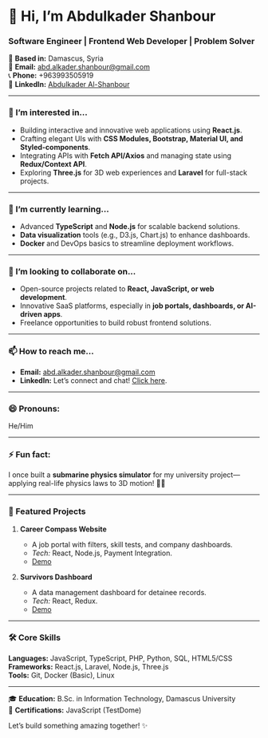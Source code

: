 # 👋 Hi, I’m Abdulkader Shanbour

### Software Engineer | Frontend Web Developer | Problem Solver

📍 **Based in:** Damascus, Syria  
📧 **Email:** abd.alkader.shanbour@gmail.com  
📞 **Phone:** +963993505919  
🔗 **LinkedIn:** [Abdulkader Al-Shanbour](https://www.linkedin.com/in/abdulkader-al-shanbour-553546263)  

---

### 👀 I’m interested in...
- Building interactive and innovative web applications using **React.js**.  
- Crafting elegant UIs with **CSS Modules, Bootstrap, Material UI, and Styled-components**.  
- Integrating APIs with **Fetch API/Axios** and managing state using **Redux/Context API**.  
- Exploring **Three.js** for 3D web experiences and **Laravel** for full-stack projects.  

---

### 🌱 I’m currently learning...
- Advanced **TypeScript** and **Node.js** for scalable backend solutions.  
- **Data visualization** tools (e.g., D3.js, Chart.js) to enhance dashboards.  
- **Docker** and DevOps basics to streamline deployment workflows.  

---

### 💞️ I’m looking to collaborate on...
- Open-source projects related to **React, JavaScript, or web development**.  
- Innovative SaaS platforms, especially in **job portals, dashboards, or AI-driven apps**.  
- Freelance opportunities to build robust frontend solutions.  

---

### 📫 How to reach me...
- **Email:** abd.alkader.shanbour@gmail.com  
- **LinkedIn:** Let’s connect and chat! [Click here](https://www.linkedin.com/in/abdulkader-al-shanbour-553546263).  

---

### 😄 Pronouns:  
He/Him  

---

### ⚡ Fun fact:  
I once built a **submarine physics simulator** for my university project—applying real-life physics laws to 3D motion! 🚢🌊  

---

### 🚀 Featured Projects  
1. **Career Compass Website**  
   - A job portal with filters, skill tests, and company dashboards.  
   - *Tech:* React, Node.js, Payment Integration.  
   - [Demo](https://drive.google.com/file/d/1DCGkzNJD5GAyi8bCkm1F88qMg9jcKKvQ/view)  

2. **Survivors Dashboard**  
   - A data management dashboard for detainee records.  
   - *Tech:* React, Redux.  
   - [Demo](https://drive.google.com/file/d/1Drw7SPaVGvYaEI04YFPR2kTqjnQrn7j1/view)  

---

### 🛠️ Core Skills  
**Languages:** JavaScript, TypeScript, PHP, Python, SQL, HTML5/CSS  
**Frameworks:** React.js, Laravel, Node.js, Three.js  
**Tools:** Git, Docker (Basic), Linux  

---

🎓 **Education:** B.Sc. in Information Technology, Damascus University  
📜 **Certifications:** JavaScript (TestDome)  

Let’s build something amazing together! ✨  
<!---
abd-shan/abd-shan is a ✨ special ✨ repository because its `README.md` (this file) appears on your GitHub profile.
You can click the Preview link to take a look at your changes.
--->
